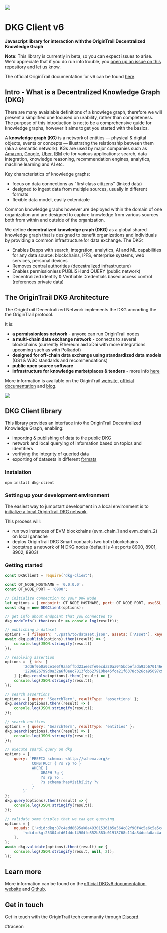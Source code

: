 ![](https://i.imgur.com/XkISdML.png)

# DKG Client v6

**Javascript library for interaction with the OriginTrail Decentralized Knowledge Graph**

**Note**: This library is currently in beta, so you can expect issues to arise. We'd appreciate that if you do run into trouble, you [open up an issue on this repository](https://github.com/OriginTrail/dkg-client/issues) and let us know. 

The official OriginTrail documentation for v6 can be found [here](https://docs.origintrail.io/dkg-v6-upcoming-version/introduction-to-dkg-v6-start-here).


## Intro - What is a Decentralized Knowledge Graph (DKG)


There are many avaialable definitions of a knowlege graph, therefore we will present a simplified one focused on usability, rather than completeness. The purpose of this introduction is not to be a comprehensive guide for knowledge graphs, however it aims to get you started with the basics.

A **knowledge graph (KG)** is a network of entities — physical & digital objects, events or concepts — illustrating the relationship between them (aka a semantic network). KGs are used by major companies such as [Amazon](http://lunadong.com/talks/PG.pdf), [Google](https://en.wikipedia.org/wiki/Google_Knowledge_Graph), [Uber](https://www.youtube.com/watch?v=r3yMSl5NB_Q), [IBM](https://www.ibm.com/cloud/learn/knowledge-graph) etc for various applications: search, data integration, knowledge reasoning, recommendation engines, analytics, machine learning and AI etc.

Key characteristics of knowledge graphs:
* focus on data connections as "first class citizens" (linked data) 
* designed to ingest data from multiple sources, usually in different formats
* flexible data model, easily extendable

Common knowledge graphs however are deployed within the domain of one organization and are designed to capture knowledge from various sources both from within and outside of the organization.

We define **decentralized knowledge graph (DKG)** as a global shared knowledge graph that is designed to benefit organizations and individuals by providing a common infrastructure for data exchange. The DKG:

* Enables Dapps with search, integration, analytics, AI and ML capabilities for any data source: blockchains, IPFS, enterprise systems, web services, personal devices 
* Removes central authorities (decentralized infrastructure)
* Enables permissionless PUBLISH and QUERY (public network)
* Decentralized identity & Verifiable Credentials based access control (references private data)

## The OriginTrail DKG Architecture 

The OriginTrail Decentralized Network implements the DKG according the the OriginTrail protocol.

It is:

* **a permissionless network** - anyone can run OriginTrail nodes
* **a multi-chain data exchange network** - connects to several blockchains (currently Ethereum and xDai with more integrations upcoming such as with Polkadot)
* **designed for off-chain data exchange using standardized data models** (GS1 & W3C standards and recommendations)
* **public open source software**
* **infrastructure for knowledge marketplaces & tenders** - more info [here](https://www.youtube.com/watch?v=4uCxYGRh5fk)

More information is available on the OriginTrail [website](https://origintrail.io), [official documentation](https://docs.origintrail.io) and [blog](https://medium.com/origintrail).


![](https://i.imgur.com/yTNtZE1.png)



## DKG Client library

This library provides an interface into the OriginTrail Decentralized Knowledge Graph, enabling:

* importing & publishing of data to the public DKG
* network and local querying of information based on topics and identifiers
* verifying the integrity of queried data
* exporting of datasets in different [formats](https://docs.origintrail.io/en/latest/ODN-Functionalities/dataset-operations.html#supported-standards)

### Instalation

```sh
npm install dkg-client
```

### Setting up your development environment

The easiest way to jumpstart development in a local environment is to [initialize a local OriginTrail DKG network](https://github.com/OriginTrail/ot-node/tree/develop/tools/local-network-setup).

This process will:
* run two instances of EVM blockchains (evm_chain_1 and evm_chain_2) on local ganache
* deploy OriginTrail DKG Smart contracts two both blockchains
* bootstrap a network of N DKG nodes (default is 4 at ports 8900, 8901, 8902, 8903)


### Getting started


```js
const DKGClient = require('dkg-client');

const OT_NODE_HOSTNAME = '0.0.0.0';
const OT_NODE_PORT = '8900';

// initialize connection to your DKG Node
let options = { endpoint: OT_NODE_HOSTNAME, port: OT_NODE_PORT, useSSL: false };
const dkg = new DKGClient(options);

// get info about endpoint that you connected to
dkg.nodeInfo().then(result => console.log(result));

// publishing a dataset
options = { filepath: './path/to/dataset.json', assets: ['Asset'], keywords: ['keyword1', 'keyword2'], visibility: true };
await dkg.publish(options).then((result) => {
    console.log(JSON.stringify(result))
});

// resolving assertion
options =  { ids: [
        '2dd6f0b0a0ce1e6f9aa5ffbd23aee2fe0ecda20aa045bdbefada93b670146e68',
        '2286826799d0a32a6f0eec7813fcb627910be45fca21f6378cb26ca95097c939'
    ] };dkg.resolve(options).then((result) => {
    console.log(JSON.stringify(result));
});

// search assertions
options = { query: 'SearchTerm', resultType: 'assertions' };
dkg.search(options).then((result) => {
    console.log(JSON.stringify(result));
});

// search entities
options = { query: 'SearchTerm', resultType: 'entities' };
dkg.search(options).then((result) => {
    console.log(JSON.stringify(result));
});

// execute sparql query on dkg
options = {
    query: `PREFIX schema: <http://schema.org/>
            CONSTRUCT { ?s ?p ?o }
            WHERE {
                GRAPH ?g {
                ?s ?p ?o .
                ?s schema:hasVisibility ?v
            }
        }`
};
dkg.query(options).then((result) => {
    console.log(JSON.stringify(result));
});

// validate some triples that we can get querying
options = {
    nquads: ['<did:dkg:87c4edd8695ab8a493015361b5a564c82f90f4c5e6c5e5cc9adccf4e11a63ad7> <http://schema.org/hasType> \"person\" .',
        '<did:dkg:25304bfd61ddcf490dfe852b883c01918768c114a84dcda0ac4aff179ff9ba65> <http://schema.org/hasType> \"person\" .',
    ],
};
await dkg.validate(options).then((result) => {
    console.log(JSON.stringify(result, null, 2));
});

```

## Learn more

More information can be found on the [official DKGv6 documentation](https://docs.origintrail.io/dkg-v6-upcoming-version/introduction-to-dkg-v6-start-here), [website](https://origintrail.io) and [Github](https://github.com/OriginTrail).

## Get in touch

Get in touch with the OriginTrail tech community through [Discord](https://discordapp.com/invite/FCgYk2S). 


#traceon
